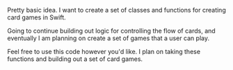 Pretty basic idea. I want to create a set of classes and functions for creating card games in Swift. 

Going to continue building out logic for controlling the flow of cards, and eventually I am planning on create a set of games that a user can play.

Feel free to use this code however you'd like. I plan on taking these functions and building out a set of card games. 
